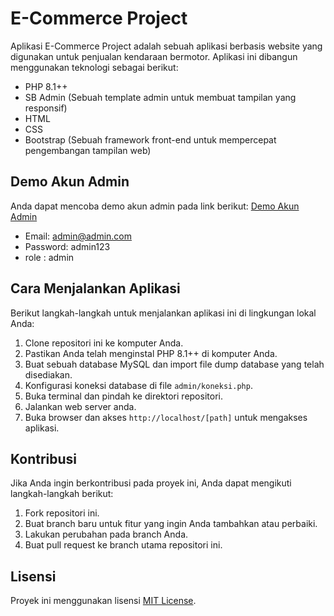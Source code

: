 # E-Commerce Project

Aplikasi E-Commerce Project adalah sebuah aplikasi berbasis website yang digunakan untuk penjualan kendaraan bermotor. Aplikasi ini dibangun menggunakan teknologi sebagai berikut:

- PHP 8.1++
- SB Admin (Sebuah template admin untuk membuat tampilan yang responsif)
- HTML
- CSS
- Bootstrap (Sebuah framework front-end untuk mempercepat pengembangan tampilan web)

## Demo Akun Admin
Anda dapat mencoba demo akun admin pada link berikut: [Demo Akun Admin](https://kreasi.nurulfikri.ac.id/abdu22103ti/e-commerce/?page=login)

- Email: admin@admin.com
- Password: admin123
- role : admin

## Cara Menjalankan Aplikasi
Berikut langkah-langkah untuk menjalankan aplikasi ini di lingkungan lokal Anda:

1. Clone repositori ini ke komputer Anda.
2. Pastikan Anda telah menginstal PHP 8.1++ di komputer Anda.
3. Buat sebuah database MySQL dan import file dump database yang telah disediakan.
4. Konfigurasi koneksi database di file `admin/koneksi.php`.
5. Buka terminal dan pindah ke direktori repositori.
6. Jalankan web server anda.
7. Buka browser dan akses `http://localhost/[path]` untuk mengakses aplikasi.

## Kontribusi
Jika Anda ingin berkontribusi pada proyek ini, Anda dapat mengikuti langkah-langkah berikut:

1. Fork repositori ini.
2. Buat branch baru untuk fitur yang ingin Anda tambahkan atau perbaiki.
3. Lakukan perubahan pada branch Anda.
4. Buat pull request ke branch utama repositori ini.

## Lisensi
Proyek ini menggunakan lisensi [MIT License](LICENSE).
